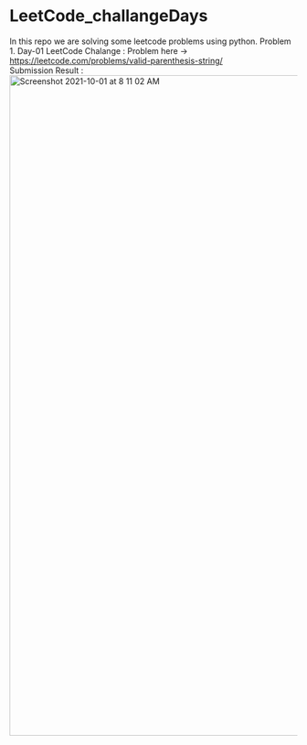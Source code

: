 # LeetCode_challangeDays
In this repo we are solving some leetcode problems using python.
Problem 1. Day-01 LeetCode Chalange : Problem here -> https://leetcode.com/problems/valid-parenthesis-string/ <br> 
Submission Result : 
<img width="1156" alt="Screenshot 2021-10-01 at 8 11 02 AM" src="https://user-images.githubusercontent.com/39437051/135557314-a70420fe-39f0-49fb-9593-31a2d34a92a2.png">
